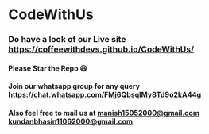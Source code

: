 # CodeWithUs

### Do have a look of our Live site https://coffeewithdevs.github.io/CodeWithUs/

#### Please Star the Repo :smiley:

#### Join our whatsapp group for any query https://chat.whatsapp.com/FMj6QbsqlMy8Td9o2kA44g
#### Also feel free to mail us at manish15052000@gmail.com  kundanbhasin11062000@gmail.com




